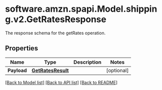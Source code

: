 # software.amzn.spapi.Model.shipping.v2.GetRatesResponse
The response schema for the getRates operation.

## Properties

Name | Type | Description | Notes
------------ | ------------- | ------------- | -------------
**Payload** | [**GetRatesResult**](GetRatesResult.md) |  | [optional] 

[[Back to Model list]](../README.md#documentation-for-models) [[Back to API list]](../README.md#documentation-for-api-endpoints) [[Back to README]](../README.md)

